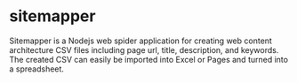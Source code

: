 # sitemapper
Sitemapper is a Nodejs web spider application for creating web content architecture CSV files including page url, title, description, and keywords. The created CSV can easily be imported into Excel or Pages and turned into a spreadsheet.
